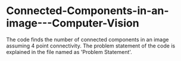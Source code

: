 # Connected-Components-in-an-image---Computer-Vision
The code finds the number of connected components in an image assuming 4 point connectivity.
The problem statement of the code is explained in the file named as 'Problem Statement'.
